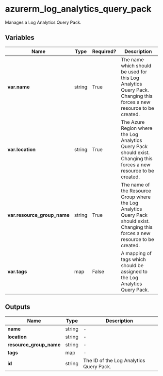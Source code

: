 # azurerm_log_analytics_query_pack

Manages a Log Analytics Query Pack.

## Variables

| Name | Type | Required? |  Description |
| ---- | ---- | --------- |  ----------- |
| **var.name** | string | True | The name which should be used for this Log Analytics Query Pack. Changing this forces a new resource to be created. | 
| **var.location** | string | True | The Azure Region where the Log Analytics Query Pack should exist. Changing this forces a new resource to be created. | 
| **var.resource_group_name** | string | True | The name of the Resource Group where the Log Analytics Query Pack should exist. Changing this forces a new resource to be created. | 
| **var.tags** | map | False | A mapping of tags which should be assigned to the Log Analytics Query Pack. | 



## Outputs

| Name | Type | Description |
| ---- | ---- | --------- | 
| **name** | string  | - | 
| **location** | string  | - | 
| **resource_group_name** | string  | - | 
| **tags** | map  | - | 
| **id** | string  | The ID of the Log Analytics Query Pack. | 